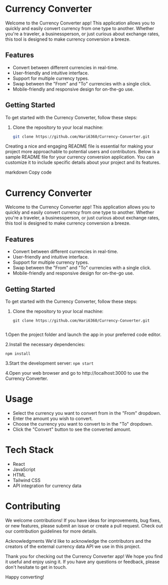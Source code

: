 # Currency Converter

Welcome to the Currency Converter app! This application allows you to quickly and easily convert currency from one type to another. Whether you're a traveler, a businessperson, or just curious about exchange rates, this tool is designed to make currency conversion a breeze.

## Features

- Convert between different currencies in real-time.
- User-friendly and intuitive interface.
- Support for multiple currency types.
- Swap between the "From" and "To" currencies with a single click.
- Mobile-friendly and responsive design for on-the-go use.

## Getting Started

To get started with the Currency Converter, follow these steps:

1. Clone the repository to your local machine:

   ```bash
   git clone https://github.com/Hari6360/Currency-Converter.git
   ```

Creating a nice and engaging README file is essential for making your project more approachable to potential users and contributors. Below is a sample README file for your currency conversion application. You can customize it to include specific details about your project and its features.

markdown
Copy code

# Currency Converter

Welcome to the Currency Converter app! This application allows you to quickly and easily convert currency from one type to another. Whether you're a traveler, a businessperson, or just curious about exchange rates, this tool is designed to make currency conversion a breeze.

## Features

- Convert between different currencies in real-time.
- User-friendly and intuitive interface.
- Support for multiple currency types.
- Swap between the "From" and "To" currencies with a single click.
- Mobile-friendly and responsive design for on-the-go use.

## Getting Started

To get started with the Currency Converter, follow these steps:

1. Clone the repository to your local machine:

   ```
   git clone https://github.com/Hari6360/Currency-Converter.git


   ```

1.Open the project folder and launch the app in your preferred code editor.

2.Install the necessary dependencies:

`npm install `

3.Start the development server:
`npm start`

4.Open your web browser and go to http://localhost:3000 to use the Currency Converter.

# Usage

- Select the currency you want to convert from in the "From" dropdown.
- Enter the amount you wish to convert.
- Choose the currency you want to convert to in the "To" dropdown.
- Click the "Convert" button to see the converted amount.

# Tech Stack

- React
- JavaScript
- HTML
- Tailwind CSS
- API integration for currency data

# Contributing

We welcome contributions! If you have ideas for improvements, bug fixes, or new features, please submit an issue or create a pull request. Check out our contribution guidelines for more details.

Acknowledgments
We'd like to acknowledge the contributors and the creators of the external currency data API we use in this project.

Thank you for checking out the Currency Converter app! We hope you find it useful and enjoy using it. If you have any questions or feedback, please don't hesitate to get in touch.

Happy converting!
